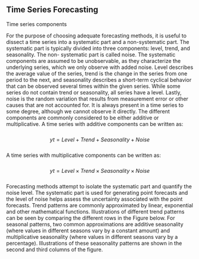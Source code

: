 ## Time Series Forecasting


Time series components

For the purpose of choosing adequate forecasting methods, it is useful to dissect a time series into a systematic part and a non-systematic part. The systematic part is typically divided into three components: level, trend, and seasonality. The non- systematic part is called noise. The systematic components are assumed to be unobservable, as they characterize the underlying series, which we only observe with added noise.
Level describes the average value of the series, trend is the change in the series from one period to the next, and seasonality describes a short-term cyclical behavior that can be observed several times within the given series. While some series do not contain trend or seasonality, all series have a level. Lastly, noise is the random variation that results from measurement error or other causes that are not accounted for. It is always present in a time series to some degree, although we cannot observe it directly.
The different components are commonly considered to be either additive or multiplicative.
A time series with additive components can be written as: 
<br><br>
$$ yt=Level+Trend+Seasonality+Noise $$
<br>
A time series with multiplicative components can be written as: 
<br>
<br>
$$ yt=Level×Trend×Seasonality×Noise $$
<br>
Forecasting methods attempt to isolate the systematic part and quantify the noise level. The systematic part is used for generating point forecasts and the level of noise helps assess the uncertainty associated with the point forecasts.
Trend patterns are commonly approximated by linear, exponential and other mathematical functions. Illustrations of different trend patterns can be seen by comparing the different rows in the Figure below. For seasonal patterns, two common approximations are additive seasonality (where values in different seasons vary by a constant amount) and multiplicative seasonality (where values in different seasons vary by a percentage). Illustrations of these seasonality patterns are shown in the second and third columns of the figure. 

